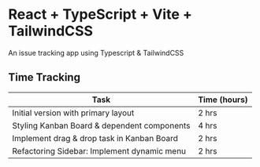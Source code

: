 # React + TypeScript + Vite + TailwindCSS

An issue tracking app using Typescript & TailwindCSS

## Time Tracking
| Task                                          | Time (hours)  |
| --------------------------------------------- | ------------- |
| Initial version with primary layout           | 2 hrs         |
| Styling Kanban Board & dependent components   | 4 hrs         |
| Implement drag & drop task in Kanban Board    | 2 hrs         |
| Refactoring Sidebar: Implement dynamic menu   | 2 hrs         |